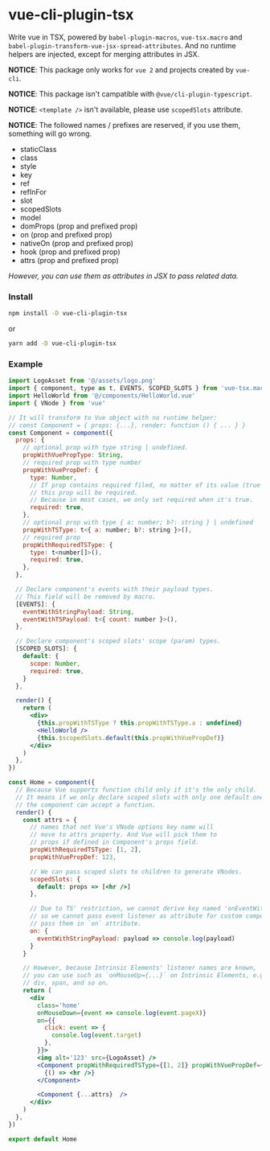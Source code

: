 # vue-cli-plugin-tsx

Write vue in TSX, powered by `babel-plugin-macros`, `vue-tsx.macro` and `babel-plugin-transform-vue-jsx-spread-attributes`. And no runtime helpers are injected, except for merging attributes in JSX.

**NOTICE**: This package only works for `vue 2` and projects created by `vue-cli`.

**NOTICE**: This package isn't campatible with `@vue/cli-plugin-typescript`.

**NOTICE**: `<template />` isn't available, please use `scopedSlots` attribute.

**NOTICE**: The followed names / prefixes are reserved, if you use them, something will go wrong.

- staticClass
- class
- style
- key
- ref
- refInFor
- slot
- scopedSlots
- model
- domProps (prop and prefixed prop)
- on (prop and prefixed prop)
- nativeOn (prop and prefixed prop)
- hook (prop and prefixed prop)
- attrs (prop and prefixed prop)

_However, you can use them as attributes in JSX to pass related data._

### Install

```bash
npm install -D vue-cli-plugin-tsx
```

or

```bash
yarn add -D vue-cli-plugin-tsx
```

### Example

```jsx
import LogoAsset from '@/assets/logo.png'
import { component, type as t, EVENTS, SCOPED_SLOTS } from 'vue-tsx.macro'
import HelloWorld from '@/components/HelloWorld.vue'
import { VNode } from 'vue'

// It will transform to Vue object with no runtime helper:
// const Component = { props: {...}, render: function () { ... } }
const Component = component({
  props: {
    // optional prop with type string | undefined.
    propWithVuePropType: String,
    // required prop with type number
    propWithVuePropDef: {
      type: Number,
      // If prop contains required filed, no matter of its value (true of false),
      // this prop will be required.
      // Because in most cases, we only set required when it's true.
      required: true,
    },
    // optional prop with type { a: number; b?: string } | undefined
    propWithTSType: t<{ a: number; b?: string }>(),
    // required prop
    propWithRequiredTSType: {
      type: t<number[]>(),
      required: true,
    },
  },

  // Declare component's events with their payload types.
  // This field will be removed by macro.
  [EVENTS]: {
    eventWithStringPayload: String,
    eventWithTSPayload: t<{ count: number }>(),
  },

  // Declare component's scoped slots' scope (param) types.
  [SCOPED_SLOTS]: {
    default: {
      scope: Number,
      required: true,
    }
  },

  render() {
    return (
      <div>
        {this.propWithTSType ? this.propWithTSType.a : undefined}
        <HelloWorld />
        {this.$scopedSlots.default(this.propWithVuePropDef)}
      </div>
    )
  },
})

const Home = component({
  // Because Vue supports function child only if it's the only child.
  // It means if we only declare scoped slots with only one default one,
  // the component can accept a function.
  render() {
    const attrs = {
      // names that not Vue's VNode options key name will
      // move to attrs property. And Vue will pick them to
      // props if defined in Component's props field.
      propWithRequiredTSType: [1, 2],
      propWithVuePropDef: 123,

      // We can pass scoped slots to children to generate VNodes.
      scopedSlots: {
        default: props => [<hr />]
      },

      // Due to TS' restriction, we cannot derive key named 'onEventWithStringPayload',
      // so we cannot pass event listener as attribute for custom component, and we should
      // pass them in `on` attribute.
      on: {
        eventWithStringPayload: payload => console.log(payload)
      }
    }

    // However, because Intrinsic Elements' listener names are known,
    // you can use such as `onMouseUp={...}` on Intrinsic Elements, e.g.,
    // div, span, and so on.
    return (
      <div
        class='home'
        onMouseDown={event => console.log(event.pageX)}
        on={{
          click: event => {
            console.log(event.target)
          },
        }}>
        <img alt='123' src={LogoAsset} />
        <Component propWithRequiredTSType={[1, 2]} propWithVuePropDef={123}>
          {() => <hr />}
        </Component>

        <Component {...attrs}  />
      </div>
    )
  },
})

export default Home
```
